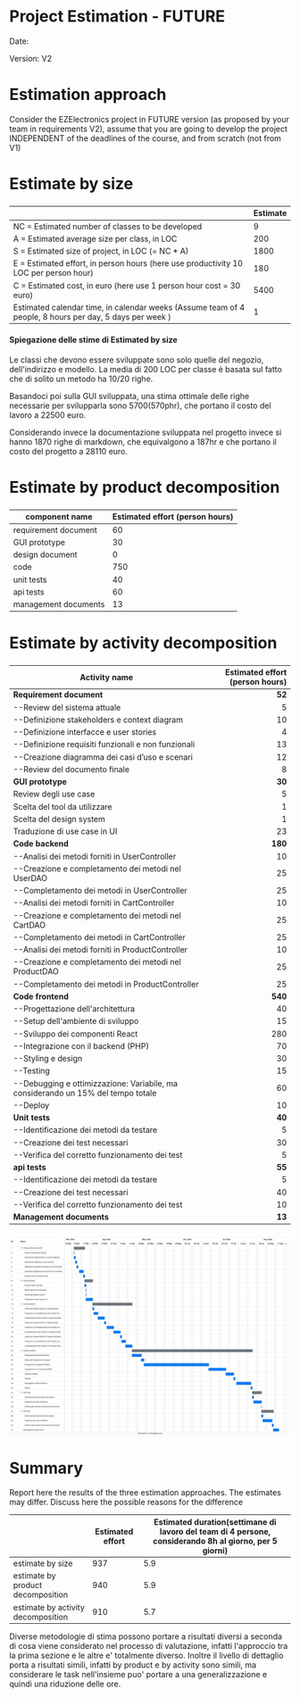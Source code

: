 # Project Estimation - FUTURE
Date:

Version: V2


# Estimation approach
Consider the EZElectronics  project in FUTURE version (as proposed by your team in requirements V2), assume that you are going to develop the project INDEPENDENT of the deadlines of the course, and from scratch (not from V1)
# Estimate by size
### 
|             | Estimate                        |             
| ----------- | ------------------------------- |  
| NC =  Estimated number of classes to be developed   |             9                |             
|  A = Estimated average size per class, in LOC       |           200              | 
| S = Estimated size of project, in LOC (= NC * A) |              1800 |
| E = Estimated effort, in person hours (here use productivity 10 LOC per person hour)  |                  180                    |   
| C = Estimated cost, in euro (here use 1 person hour cost = 30 euro) | 5400 | 
| Estimated calendar time, in calendar weeks (Assume team of 4 people, 8 hours per day, 5 days per week ) |      1              |                  

#### Spiegazione delle stime di Estimated by size

Le classi che devono essere sviluppate sono solo quelle del negozio, dell'indirizzo e modello. La media di 200 LOC per classe è basata sul fatto che di solito un metodo ha 10/20 righe.

Basandoci poi sulla GUI sviluppata, una stima ottimale delle righe necessarie per svilupparla sono 5700(570phr), che portano il costo del lavoro a 22500 euro.

Considerando invece la documentazione sviluppata nel progetto invece si hanno 1870 righe di markdown, che equivalgono a 187hr e che portano il costo del progetto a 28110 euro.


# Estimate by product decomposition
### 
|         component name    | Estimated effort (person hours)   |             
| ----------- | ------------------------------- | 
| requirement document   | 60 |
| GUI prototype |30|
| design document |0|
| code |750|
| unit tests | 40 |
| api tests | 60 |
| management documents  | 13|



# Estimate by activity decomposition
### 
|         Activity name    | Estimated effort (person hours)   |             
| ---------------------------- | -------------------------------: | 
|**Requirement document**    | **52** |
| --Review del sistema attuale| 5 |
| --Definizione stakeholders e context diagram| 10 |
| --Definizione interfacce e user stories| 4 |
| --Definizione requisiti funzionali e non funzionali| 13 |
| --Creazione diagramma dei casi d’uso e scenari| 12 |
| --Review del documento finale| 8 |
| **GUI prototype** |**30**|
| Review degli use case | 5 |
| Scelta del tool da utilizzare | 1 |
| Scelta del design system | 1 |
| Traduzione di use case in UI | 23 |
| **Code backend** |**180**|
| --Analisi dei metodi forniti in UserController| 10|
| --Creazione e completamento dei metodi nel UserDAO| 25|
| --Completamento dei metodi in UserController| 25|
| --Analisi dei metodi forniti in CartController| 10 |
| --Creazione e completamento dei metodi nel CartDAO| 25|
| --Completamento dei metodi in CartController| 25|
| --Analisi dei metodi forniti in ProductController| 10|
| --Creazione e completamento dei metodi nel ProductDAO| 25|
| --Completamento dei metodi in ProductController| 25 |
| **Code frontend**|**540**|
| --Progettazione dell'architettura| 40|
| --Setup dell'ambiente di sviluppo| 15|
| --Sviluppo dei componenti React| 280 |
| --Integrazione con il backend (PHP)| 70 |
| --Styling e design| 30 |
| --Testing| 15 |
| --Debugging e ottimizzazione: Variabile, ma considerando un 15% del tempo totale | 60 |
| --Deploy| 10 |
| **Unit tests** | **40** |
| --Identificazione dei metodi da testare|5|
| --Creazione dei test necessari|30|
| --Verifica del corretto funzionamento dei test|5|
| **api tests** | **55** |
| --Identificazione dei metodi da testare|5|
| --Creazione dei test necessari|40|
| --Verifica del corretto funzionamento dei test|10|
| **Management documents**  | **13** |
###
![alt text](Immagini/gantt2.png)

# Summary

Report here the results of the three estimation approaches. The  estimates may differ. Discuss here the possible reasons for the difference

|             | Estimated effort                        |   Estimated duration(settimane di lavoro del team di 4 persone, considerando 8h al giorno, per 5 giorni) |          
| ----------- | ------------------------------- | ---------------|
| estimate by size |937|5.9|
| estimate by product decomposition |940|5.9|
| estimate by activity decomposition |910|5.7|

Diverse metodologie di stima possono portare a risultati diversi a seconda di cosa viene considerato nel processo di valutazione, infatti l'approccio tra la prima sezione e le altre e' totalmente diverso.
Inoltre il livello di dettaglio porta a risultati simili, infatti by product e by activity sono simili, ma considerare le task nell'insieme puo' portare a una generalizzazione e quindi una riduzione delle ore.


